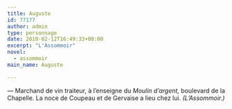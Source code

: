 ```yaml
---
title: Auguste
id: 77177
author: admin
type: personnage
date: 2010-02-12T16:49:33+00:00
excerpt: "L'Assommoir"
novel:
  - assommoir
main_name: Auguste

---
```

— Marchand de vin traiteur, à l&rsquo;enseigne du _Moulin d&rsquo;argent,_ boulevard de la Chapelle. La noce de Coupeau et de Gervaise a lieu chez lui. _(L&rsquo;Assommoir.)_
